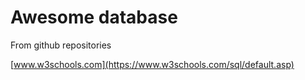 # Awesome database

From github repositories

[www.w3schools.com](https://www.w3schools.com/sql/default.asp)
